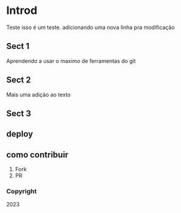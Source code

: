 # Introd
Teste isso é um teste. adicionando uma nova linha pra modificação

## Sect 1
Aprendendo a usar o maximo de ferramentas do git
## Sect 2
Mais uma adição ao texto
## Sect 3

## deploy

## como contribuir

1) Fork
2) PR

### Copyright 

2023